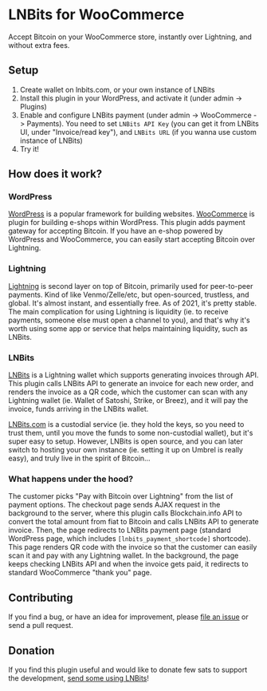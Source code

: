 # LNBits for WooCommerce

Accept Bitcoin on your WooCommerce store, instantly over Lightning, and without extra fees.


## Setup
1. Create wallet on lnbits.com, or your own instance of LNBits
1. Install this plugin in your WordPress, and activate it (under admin -> Plugins)
2. Enable and configure LNBits payment (under admin -> WooCommerce -> Payments). You need to set `LNBits API Key` (you can get it from LNBits UI, under "Invoice/read key"), and `LNBits URL` (if you wanna use custom instance of LNBits)
3. Try it!

## How does it work?

### WordPress

[WordPress](https://wordpress.org/) is a popular framework for building websites. [WooCommerce](https://woocommerce.com/) is plugin for building e-shops within WordPress. This plugin adds payment gateway for accepting Bitcoin. If you have an e-shop powered by WordPress and WooCommerce, you can easily start accepting Bitcoin over Lightning.

### Lightning

[Lightning](https://en.wikipedia.org/wiki/Lightning_Network) is second layer on top of Bitcoin, primarily used for peer-to-peer payments. Kind of like Venmo/Zelle/etc, but open-sourced, trustless, and global. It's almost instant, and essentially free. As of 2021, it's pretty stable. The main complication for using Lightning is liquidity (ie. to receive payments, someone else must open a channel to you), and that's why it's worth using some app or service that helps maintaining liquidity, such as LNBits.

### LNBits

[LNBits](https://lnbits.org/) is a Lightning wallet which supports generating invoices through API. This plugin calls LNBits API to generate an invoice for each new order, and renders the invoice as a QR code, which the customer can scan with any Lightning wallet (ie. Wallet of Satoshi, Strike, or Breez), and it will pay the invoice, funds arriving in the LNBits wallet.

[LNBits.com](https://lnbits.com/) is a custodial service (ie. they hold the keys, so you need to trust them, until you move the funds to some non-custodial wallet), but it's super easy to setup. However, LNBits is open source, and you can later switch to hosting your own instance (ie. setting it up on Umbrel is really easy), and truly live in the spirit of Bitcoin...

### What happens under the hood?

The customer picks "Pay with Bitcoin over Lightning" from the list of payment options. The checkout page sends AJAX request in the background to the server, where this plugin calls Blockchain.info API to convert the total amount from fiat to Bitcoin and calls LNBits API to generate invoice. Then, the page redirects to LNBits payment page (standard WordPress page, which includes `[lnbits_payment_shortcode]` shortcode). This page renders QR code with the invoice so that the customer can easily scan it and pay with any Lightning wallet. In the background, the page keeps checking LNBits API and when the invoice gets paid, it redirects to standard WooCommerce "thank you" page.


## Contributing

If you find a bug, or have an idea for improvement, please [file an issue](https://gitlab.com/soverign-individuals/lnbits-for-woocommerce/-/issues/new) or send a pull request.



## Donation

If you find this plugin useful and would like to donate few sats to support the development, [send some using LNBits](https://lnbits.com/paywall/YHNaeBc4nG2U4u6zyoHmjv)!
